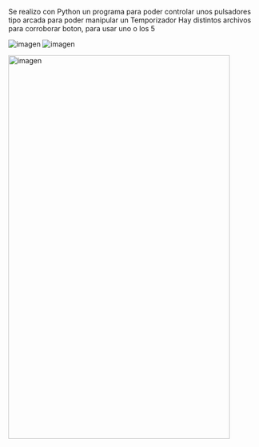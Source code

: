 Se realizo con Python un programa para poder controlar unos pulsadores tipo arcada para poder manipular un Temporizador
Hay distintos archivos para corroborar boton, para usar uno o los 5

![imagen](https://github.com/user-attachments/assets/44158ac0-e736-4cdc-9bcc-9be4da21b21d)
![imagen](https://github.com/user-attachments/assets/e11375c9-d70b-4d94-a4d4-e0a4e43bbc82)

<img width="443" height="766" alt="imagen" src="https://github.com/user-attachments/assets/4e9871e7-990d-45cc-b466-4849eac74ed1" />
